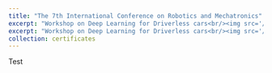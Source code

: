 ```yaml
---
title: "The 7th International Conference on Robotics and Mechatronics"
excerpt: "Workshop on Deep Learning for Driverless cars<br/><img src='/images/500x300.png' width="500" height="300">
excerpt: "Workshop on Deep Learning for Driverless cars<br/><img src='/images/500x300.png' width="500" height="300">
collection: certificates
---
```

Test

